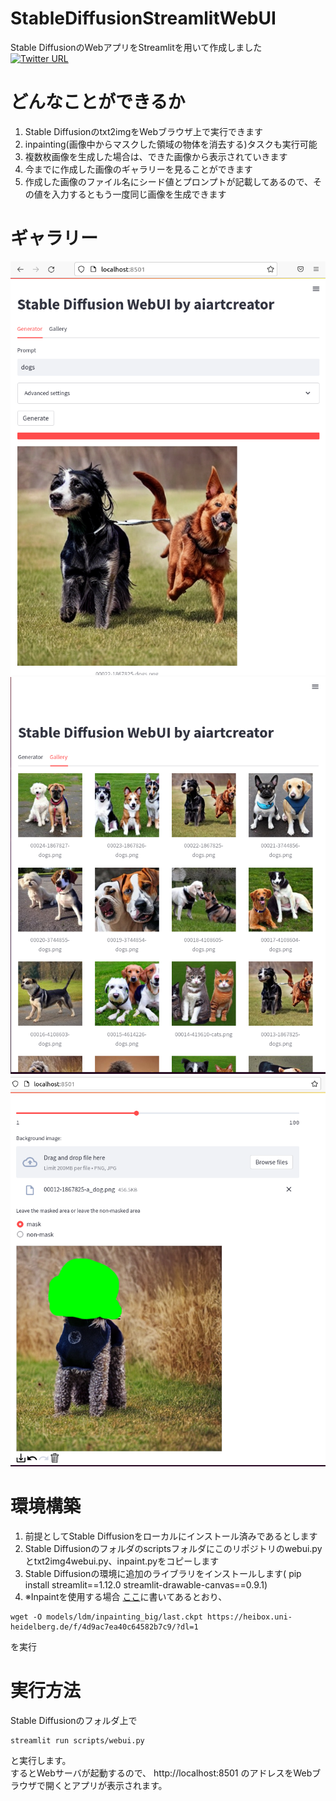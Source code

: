 # StableDiffusionStreamlitWebUI
Stable DiffusionのWebアプリをStreamlitを用いて作成しました  
[![Twitter URL](https://img.shields.io/twitter/url/https/twitter.com/aiartcreator824.svg?style=social&label=Follow%20%40aiartcreator824)](https://twitter.com/aiartcreator824)

# どんなことができるか
1. Stable Diffusionのtxt2imgをWebブラウザ上で実行できます
2. inpainting(画像中からマスクした領域の物体を消去する)タスクも実行可能
2. 複数枚画像を生成した場合は、できた画像から表示されていきます
3. 今までに作成した画像のギャラリーを見ることができます
4. 作成した画像のファイル名にシード値とプロンプトが記載してあるので、その値を入力するともう一度同じ画像を生成できます

# ギャラリー
![Gallery1](assets/gallery1.png)  
![Gallery2](assets/gallery2.png)
![Gallery3](assets/gallery3.png)

# 環境構築
1. 前提としてStable Diffusionをローカルにインストール済みであるとします
2. Stable Diffusionのフォルダのscriptsフォルダにこのリポジトリのwebui.pyとtxt2img4webui.py、inpaint.pyをコピーします
3. Stable Diffusionの環境に追加のライブラリをインストールします( pip install streamlit==1.12.0 streamlit-drawable-canvas==0.9.1)
4. ※Inpaintを使用する場合 [ここ](https://github.com/CompVis/latent-diffusion#inpainting)に書いてあるとおり、
```
wget -O models/ldm/inpainting_big/last.ckpt https://heibox.uni-heidelberg.de/f/4d9ac7ea40c64582b7c9/?dl=1
```
を実行

# 実行方法
Stable Diffusionのフォルダ上で
```
streamlit run scripts/webui.py
```
と実行します。  
するとWebサーバが起動するので、 http://localhost:8501 のアドレスをWebブラウザで開くとアプリが表示されます。
